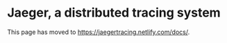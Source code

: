 # Jaeger, a distributed tracing system

This page has moved to https://jaegertracing.netlify.com/docs/.

<script type="text/javascript">
    to_netlify('https://jaegertracing.netlify.com/docs/');
</script>
